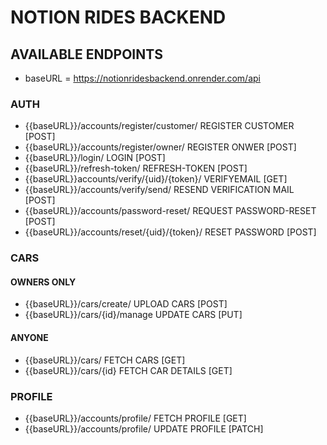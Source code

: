 # NOTION RIDES BACKEND

## AVAILABLE ENDPOINTS

* baseURL = https://notionridesbackend.onrender.com/api

### AUTH
- {{baseURL}}/accounts/register/customer/   REGISTER CUSTOMER [POST]
- {{baseURL}}/accounts/register/owner/      REGISTER ONWER [POST]
- {{baseURL}}/login/    LOGIN [POST]
- {{baseURL}}/refresh-token/    REFRESH-TOKEN [POST]
- {{baseURL}}accounts/verify/{uid}/{token}/      VERIFYEMAIL [GET]
- {{baseURL}}/accounts/verify/send/     RESEND VERIFICATION MAIL [POST]
- {{baseURL}}/accounts/password-reset/      REQUEST PASSWORD-RESET [POST]
- {{baseURL}}/accounts/reset/{uid}/{token}/       RESET PASSWORD [POST]

### CARS
#### OWNERS ONLY
- {{baseURL}}/cars/create/      UPLOAD CARS [POST]
- {{baseURL}}/cars/{id}/manage     UPDATE CARS [PUT]
#### ANYONE
- {{baseURL}}/cars/             FETCH CARS [GET]
- {{baseURL}}/cars/{id}         FETCH CAR DETAILS [GET]

### PROFILE
- {{baseURL}}/accounts/profile/         FETCH PROFILE [GET]
- {{baseURL}}/accounts/profile/         UPDATE PROFILE [PATCH]
